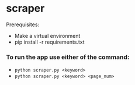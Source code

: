 # scraper
Prerequisites:
  - Make a virtual environment
  - pip install -r requirements.txt

### To run the app use either of the command:
   - `python scraper.py <keyword>`
   - `python scraper.py <keyword> <page_num>`
